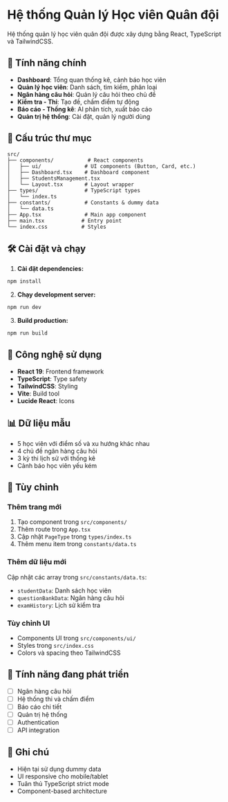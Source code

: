 # Hệ thống Quản lý Học viên Quân đội

Hệ thống quản lý học viên quân đội được xây dựng bằng React, TypeScript và TailwindCSS.

## 🚀 Tính năng chính

- **Dashboard**: Tổng quan thống kê, cảnh báo học viên
- **Quản lý học viên**: Danh sách, tìm kiếm, phân loại
- **Ngân hàng câu hỏi**: Quản lý câu hỏi theo chủ đề
- **Kiểm tra - Thi**: Tạo đề, chấm điểm tự động
- **Báo cáo - Thống kê**: AI phân tích, xuất báo cáo
- **Quản trị hệ thống**: Cài đặt, quản lý người dùng

## 📁 Cấu trúc thư mục

```
src/
├── components/           # React components
│   ├── ui/              # UI components (Button, Card, etc.)
│   ├── Dashboard.tsx    # Dashboard component
│   ├── StudentsManagement.tsx
│   └── Layout.tsx       # Layout wrapper
├── types/               # TypeScript types
│   └── index.ts
├── constants/           # Constants & dummy data
│   └── data.ts
├── App.tsx              # Main app component
├── main.tsx            # Entry point
└── index.css           # Styles
```

## 🛠️ Cài đặt và chạy

1. **Cài đặt dependencies:**

```bash
npm install
```

2. **Chạy development server:**

```bash
npm run dev
```

3. **Build production:**

```bash
npm run build
```

## 🎨 Công nghệ sử dụng

- **React 19**: Frontend framework
- **TypeScript**: Type safety
- **TailwindCSS**: Styling
- **Vite**: Build tool
- **Lucide React**: Icons

## 📊 Dữ liệu mẫu

- 5 học viên với điểm số và xu hướng khác nhau
- 4 chủ đề ngân hàng câu hỏi
- 3 kỳ thi lịch sử với thống kê
- Cảnh báo học viên yếu kém

## 🔧 Tùy chỉnh

### Thêm trang mới

1. Tạo component trong `src/components/`
2. Thêm route trong `App.tsx`
3. Cập nhật `PageType` trong `types/index.ts`
4. Thêm menu item trong `constants/data.ts`

### Thêm dữ liệu mới

Cập nhật các array trong `src/constants/data.ts`:

- `studentData`: Danh sách học viên
- `questionBankData`: Ngân hàng câu hỏi
- `examHistory`: Lịch sử kiểm tra

### Tùy chỉnh UI

- Components UI trong `src/components/ui/`
- Styles trong `src/index.css`
- Colors và spacing theo TailwindCSS

## 🚧 Tính năng đang phát triển

- [ ] Ngân hàng câu hỏi
- [ ] Hệ thống thi và chấm điểm
- [ ] Báo cáo chi tiết
- [ ] Quản trị hệ thống
- [ ] Authentication
- [ ] API integration

## 📝 Ghi chú

- Hiện tại sử dụng dummy data
- UI responsive cho mobile/tablet
- Tuân thủ TypeScript strict mode
- Component-based architecture
